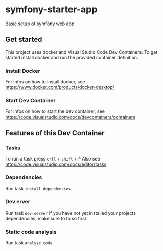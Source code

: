 # symfony-starter-app
Basic setup of symfony web app

## Get started

This project uses docker and Visual Studio Code Dev Containers.
To get started install docker and run the provided container definition.

### Install Docker
For infos on how to install docker, see https://www.docker.com/products/docker-desktop/

### Start Dev Container
For infos on how to start the dev container, see https://code.visualstudio.com/docs/devcontainers/containers

## Features of this Dev Container

### Tasks

To run a task press `crtl` + `shift` + `P`
Also see https://code.visualstudio.com/docs/editor/tasks

### Dependencies

Run task `install dependencies`

### Dev erver

Run task `dev-server`
If you have not yet installed your projects dependencies, make sure to to so first.

### Static code analysis

Run task `analyse code`
